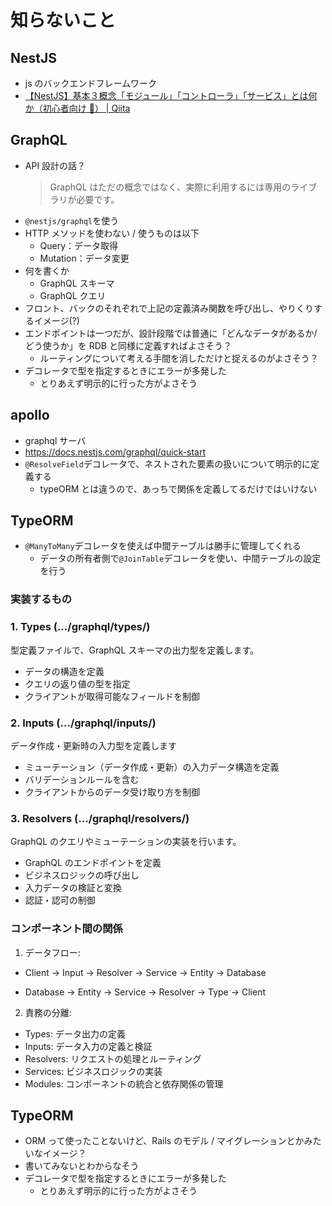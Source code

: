 # 知らないこと

## NestJS

- js のバックエンドフレームワーク
- [【NestJS】基本３概念「モジュール」「コントローラ」「サービス」とは何か（初心者向け 🔰） | Qiita](https://qiita.com/to3izo/items/ecbec71817ab589f87d7)

## GraphQL

- API 設計の話？
  > GraphQL はただの概念ではなく、実際に利用するには専用のライブラリが必要です。
- `@nestjs/graphql`を使う
- HTTP メソッドを使わない / 使うものは以下
  - Query：データ取得
  - Mutation：データ変更
- 何を書くか
  - GraphQL スキーマ
  - GraphQL クエリ
- フロント、バックのそれぞれで上記の定義済み関数を呼び出し、やりくりするイメージ(?)
- エンドポイントは一つだが、設計段階では普通に「どんなデータがあるか/どう使うか」を RDB と同様に定義すればよさそう？
  - ルーティングについて考える手間を消しただけと捉えるのがよさそう？
- デコレータで型を指定するときにエラーが多発した
  - とりあえず明示的に行った方がよさそう

## apollo

- graphql サーバ
- https://docs.nestjs.com/graphql/quick-start
- `@ResolveField`デコレータで、ネストされた要素の扱いについて明示的に定義する
  - typeORM とは違うので、あっちで関係を定義してるだけではいけない

## TypeORM

- `@ManyToMany`デコレータを使えば中間テーブルは勝手に管理してくれる
  - データの所有者側で`@JoinTable`デコレータを使い、中間テーブルの設定を行う

### 実装するもの

### 1. Types (.../graphql/types/)

型定義ファイルで、GraphQL スキーマの出力型を定義します。

- データの構造を定義
- クエリの返り値の型を指定
- クライアントが取得可能なフィールドを制御

### 2. Inputs (.../graphql/inputs/)

データ作成・更新時の入力型を定義します

- ミューテーション（データ作成・更新）の入力データ構造を定義
- バリデーションルールを含む
- クライアントからのデータ受け取り方を制御

### 3. Resolvers (.../graphql/resolvers/)

GraphQL のクエリやミューテーションの実装を行います。

- GraphQL のエンドポイントを定義
- ビジネスロジックの呼び出し
- 入力データの検証と変換
- 認証・認可の制御

### コンポーネント間の関係

1. データフロー:

- Client → Input → Resolver → Service → Entity → Database

- Database → Entity → Service → Resolver → Type → Client

2. 責務の分離:

- Types: データ出力の定義
- Inputs: データ入力の定義と検証
- Resolvers: リクエストの処理とルーティング
- Services: ビジネスロジックの実装
- Modules: コンポーネントの統合と依存関係の管理

## TypeORM

- ORM って使ったことないけど、Rails のモデル / マイグレーションとかみたいなイメージ？
- 書いてみないとわからなそう
- デコレータで型を指定するときにエラーが多発した
  - とりあえず明示的に行った方がよさそう
